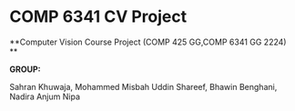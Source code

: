 # COMP 6341 CV Project

**Computer Vision Course Project (COMP 425 GG,COMP 6341 GG 2224) **

**GROUP:**

Sahran Khuwaja,
Mohammed Misbah Uddin Shareef,
Bhawin Benghani,
Nadira Anjum Nipa
